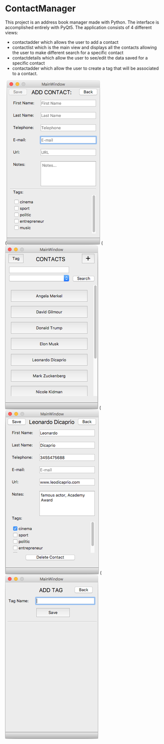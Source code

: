 # ContactManager

This project is an address book manager made with Python. The interface is accomplished entirely with PyQt5.
The application consists of 4 different views:
- contactadder which allows the user to add a contact
- contactlist which is the main view and displays all the contacts allowing the user to make different search for a specific contact
- contactdetails which allow the user to see/edit the data saved for a specific contact
- contactadder which allow the user to create a tag that will be associated to a contact.

(![alt text](https://github.com/pietrobongini/ContactManager/blob/master/ui_img/contactadder.png)
(![alt text](https://github.com/pietrobongini/ContactManager/blob/master/ui_img/contactlist.png)
(![alt text](https://github.com/pietrobongini/ContactManager/blob/master/ui_img/contactdetails.png)
(![alt text](https://github.com/pietrobongini/ContactManager/blob/master/ui_img/tagadder.png)

